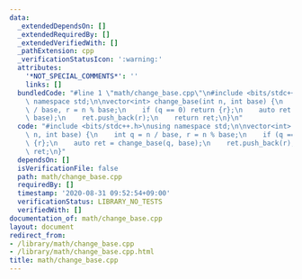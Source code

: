 ```yaml
---
data:
  _extendedDependsOn: []
  _extendedRequiredBy: []
  _extendedVerifiedWith: []
  _pathExtension: cpp
  _verificationStatusIcon: ':warning:'
  attributes:
    '*NOT_SPECIAL_COMMENTS*': ''
    links: []
  bundledCode: "#line 1 \"math/change_base.cpp\"\n#include <bits/stdc++.h>\nusing\
    \ namespace std;\n\nvector<int> change_base(int n, int base) {\n    int q = n\
    \ / base, r = n % base;\n    if (q == 0) return {r};\n    auto ret = change_base(q,\
    \ base);\n    ret.push_back(r);\n    return ret;\n}\n"
  code: "#include <bits/stdc++.h>\nusing namespace std;\n\nvector<int> change_base(int\
    \ n, int base) {\n    int q = n / base, r = n % base;\n    if (q == 0) return\
    \ {r};\n    auto ret = change_base(q, base);\n    ret.push_back(r);\n    return\
    \ ret;\n}"
  dependsOn: []
  isVerificationFile: false
  path: math/change_base.cpp
  requiredBy: []
  timestamp: '2020-08-31 09:52:54+09:00'
  verificationStatus: LIBRARY_NO_TESTS
  verifiedWith: []
documentation_of: math/change_base.cpp
layout: document
redirect_from:
- /library/math/change_base.cpp
- /library/math/change_base.cpp.html
title: math/change_base.cpp
---
```

